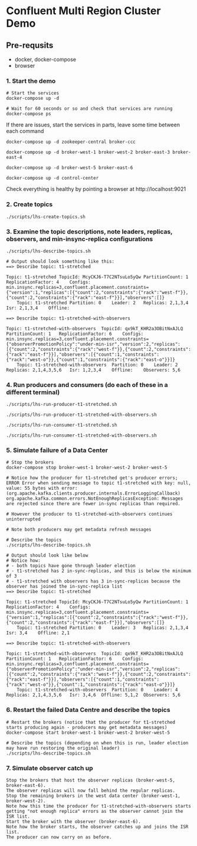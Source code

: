 # Confluent Multi Region Cluster Demo

## Pre-requsits
- docker, docker-compose
- browser

### 1. Start the demo

```
# Start the services
docker-compose up -d

# Wait for 60 seconds or so and check that services are running
docker-compose ps
```
If there are issues, start the services in parts, leave some time between each command
```
docker-compose up -d zookeeper-central broker-ccc
```
```
docker-compose up -d broker-west-1 broker-west-2 broker-east-3 broker-east-4
```
```
docker-compose up -d broker-west-5 broker-east-6
```
```
docker-compose up -d control-center
```
Check everything is healthy by pointing a browser at http://localhost:9021




### 2. Create topics
```
./scripts/lhs-create-topics.sh
```



### 3. Examine the topic descriptions, note leaders, replicas, observers, and min-insync-replica configurations
```
./scripts/lhs-describe-topics.sh
```
```
# Output should look something like this:
==> Describe topic: t1-stretched

Topic: t1-stretched	TopicId: McyCKJ6-T7C2NTsuLo5yQw	PartitionCount: 1	ReplicationFactor: 4	Configs: min.insync.replicas=3,confluent.placement.constraints={"version":1,"replicas":[{"count":2,"constraints":{"rack":"west-f"}},{"count":2,"constraints":{"rack":"east-f"}}],"observers":[]}
	Topic: t1-stretched	Partition: 0	Leader: 2	Replicas: 2,1,3,4	Isr: 2,1,3,4	Offline: 

==> Describe topic: t1-stretched-with-observers

Topic: t1-stretched-with-observers	TopicId: qx9kT_KHR2a3OBitNxAJLQ	PartitionCount: 1	ReplicationFactor: 6	Configs: min.insync.replicas=3,confluent.placement.constraints={"observerPromotionPolicy":"under-min-isr","version":2,"replicas":[{"count":2,"constraints":{"rack":"west-f"}},{"count":2,"constraints":{"rack":"east-f"}}],"observers":[{"count":1,"constraints":{"rack":"west-o"}},{"count":1,"constraints":{"rack":"east-o"}}]}
	Topic: t1-stretched-with-observers	Partition: 0	Leader: 2	Replicas: 2,1,4,3,5,6	Isr: 1,2,3,4	Offline: 	Observers: 5,6

```



### 4. Run producers and consumers (do each of these in a different terminal)

```
./scripts/lhs-run-producer-t1-stretched.sh
```
```
./scripts/lhs-run-producer-t1-stretched-with-observers.sh
```
```
./scripts/lhs-run-consumer-t1-stretched.sh
```
```
./scripts/lhs-run-consumer-t1-stretched-with-observers.sh
```



### 5. Simulate failure of a Data Center
```
# Stop the brokers
docker-compose stop broker-west-1 broker-west-2 broker-west-5
```
```
# Notice how the producer for t1-stretched get's producer errors;
ERROR Error when sending message to topic t1-stretched with key: null, value: 55 bytes with error: (org.apache.kafka.clients.producer.internals.ErrorLoggingCallback)
org.apache.kafka.common.errors.NotEnoughReplicasException: Messages are rejected since there are fewer in-sync replicas than required.

# However the producer to t1-stretched-with-observers continues uninterrupted

# Note both producers may get metadata refresh messages
```
```
# Describe the topics
./scripts/lhs-describe-topics.sh
```
```
# Output should look like below
# Notice how:
# - both topics have gone through leader election
# - t1-stretched has 2 in-sync-replicas, and this is below the minimum of 3
# - t1-stretched with observers has 3 in-sync-replicas because the observer has joined the in-sync-replica list
==> Describe topic: t1-stretched

Topic: t1-stretched	TopicId: McyCKJ6-T7C2NTsuLo5yQw	PartitionCount: 1	ReplicationFactor: 4	Configs: min.insync.replicas=3,confluent.placement.constraints={"version":1,"replicas":[{"count":2,"constraints":{"rack":"west-f"}},{"count":2,"constraints":{"rack":"east-f"}}],"observers":[]}
	Topic: t1-stretched	Partition: 0	Leader: 3	Replicas: 2,1,3,4	Isr: 3,4	Offline: 2,1

==> Describe topic: t1-stretched-with-observers

Topic: t1-stretched-with-observers	TopicId: qx9kT_KHR2a3OBitNxAJLQ	PartitionCount: 1	ReplicationFactor: 6	Configs: min.insync.replicas=3,confluent.placement.constraints={"observerPromotionPolicy":"under-min-isr","version":2,"replicas":[{"count":2,"constraints":{"rack":"west-f"}},{"count":2,"constraints":{"rack":"east-f"}}],"observers":[{"count":1,"constraints":{"rack":"west-o"}},{"count":1,"constraints":{"rack":"east-o"}}]}
	Topic: t1-stretched-with-observers	Partition: 0	Leader: 4	Replicas: 2,1,4,3,5,6	Isr: 3,4,6	Offline: 5,1,2	Observers: 5,6

```



### 6. Restart the failed Data Centre and describe the topics
```
# Restart the brokers (notice that the producer for t1-stretched starts producing again - producers may get metadata messages)
docker-compose start broker-west-1 broker-west-2 broker-west-5
```
```
# Describe the topics (depending on when this is run, leader election may have run restoring the original leader)
./scripts/lhs-describe-topics.sh

```



### 7. Simulate observer catch up
```
Stop the brokers that host the observer replicas (broker-west-5, broker-east-6).
The observer replicas will now fall behind the regular replicas.
Stop the remaining brokers in the west data center (broker-west-1, broker-west-2).
Note how this time the producer for t1-stretched-with-observers starts getting "not enough replica" errors as the observer cannot join the ISR list.
Start the broker with the observer (broker-east-6).
Note how the broker starts, the observer catches up and joins the ISR list.
The producer can now carry on as before.
```
